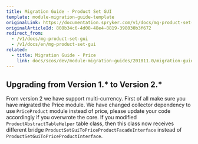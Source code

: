 ```yaml
---
title: Migration Guide - Product Set GUI
template: module-migration-guide-template
originalLink: https://documentation.spryker.com/v1/docs/mg-product-set-gui
originalArticleId: 808b34c6-4d08-48e4-8819-398030b3f672
redirect_from:
  - /v1/docs/mg-product-set-gui
  - /v1/docs/en/mg-product-set-gui
related:
  - title: Migration Guide - Price
    link: docs/scos/dev/module-migration-guides/201811.0/migration-guide-price.html
---
```


## Upgrading from Version 1.* to Version 2.*

From version 2 we have support multi-currency. First of all make sure you have migrated the Price module. We have changed collector dependency to use `PriceProduct` module instead of price, please update your code accordingly if you overwrote the core. If you modified `ProductAbstractTableHelper` table class, then this class now receives different bridge `ProductSetGuiToPriceProductFacadeInterface` instead of `ProductSetGuiToPriceProductInterface`.

<!-- Last review date: Nov 23, 2017 by Aurimas Ličkus -->
